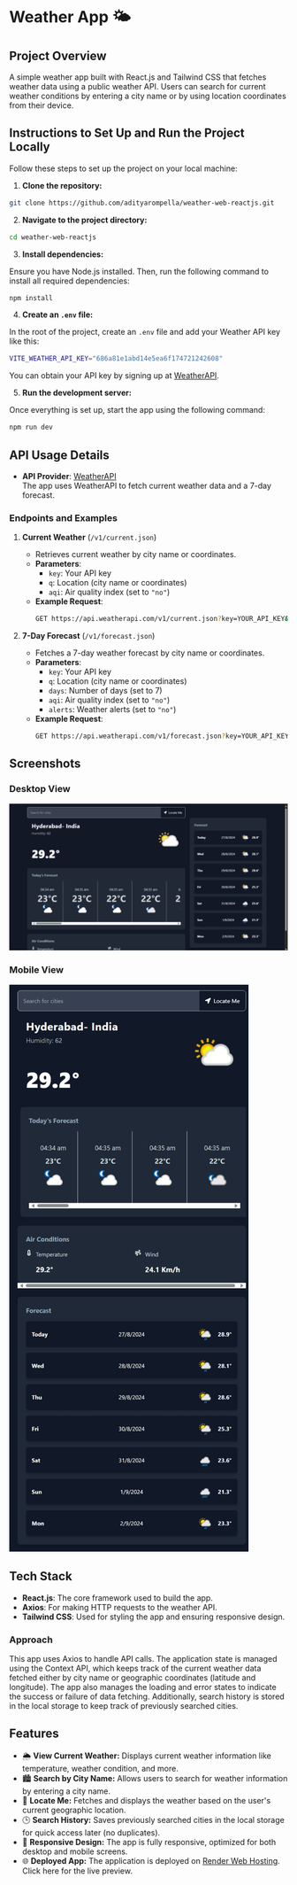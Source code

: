 # Weather App 🌤️

## Project Overview

A simple weather app built with React.js and Tailwind CSS that fetches weather data using a public weather API. Users can search for current weather conditions by entering a city name or by using location coordinates from their device.

## Instructions to Set Up and Run the Project Locally

Follow these steps to set up the project on your local machine:

1. **Clone the repository:**

```bash
git clone https://github.com/adityarompella/weather-web-reactjs.git
```

2. **Navigate to the project directory:**

```bash
cd weather-web-reactjs

```

3. **Install dependencies:**

Ensure you have Node.js installed. Then, run the following command to install all required dependencies:

```bash
npm install
```

4. **Create an `.env` file:**

In the root of the project, create an `.env` file and add your Weather API key like this:

```bash
VITE_WEATHER_API_KEY="686a81e1abd14e5ea6f174721242608"
```

You can obtain your API key by signing up at [WeatherAPI](https://www.weatherapi.com/).

5. **Run the development server:**

Once everything is set up, start the app using the following command:

```bash
npm run dev
```

## API Usage Details

- **API Provider**: [WeatherAPI](https://www.weatherapi.com/)  
  The app uses WeatherAPI to fetch current weather data and a 7-day forecast.

### Endpoints and Examples

1. **Current Weather** (`/v1/current.json`)

   - Retrieves current weather by city name or coordinates.
   - **Parameters**:
     - `key`: Your API key
     - `q`: Location (city name or coordinates)
     - `aqi`: Air quality index (set to `"no"`)
   - **Example Request**:
     ```bash
     GET https://api.weatherapi.com/v1/current.json?key=YOUR_API_KEY&q=London&aqi=no
     ```

2. **7-Day Forecast** (`/v1/forecast.json`)
   - Fetches a 7-day weather forecast by city name or coordinates.
   - **Parameters**:
     - `key`: Your API key
     - `q`: Location (city name or coordinates)
     - `days`: Number of days (set to 7)
     - `aqi`: Air quality index (set to `"no"`)
     - `alerts`: Weather alerts (set to `"no"`)
   - **Example Request**:
     ```bash
     GET https://api.weatherapi.com/v1/forecast.json?key=YOUR_API_KEY&q=New+York&days=7&aqi=no&alerts=no
     ```

## Screenshots

### Desktop View

![Desktop View](./assets/Screenshot%202024-08-27%20152705.png)

### Mobile View

![Mobile View](./assets/image.png)

## Tech Stack

- **React.js**: The core framework used to build the app.
- **Axios**: For making HTTP requests to the weather API.
- **Tailwind CSS**: Used for styling the app and ensuring responsive design.

### Approach

This app uses Axios to handle API calls. The application state is managed using the Context API, which keeps track of the current weather data fetched either by city name or geographic coordinates (latitude and longitude). The app also manages the loading and error states to indicate the success or failure of data fetching. Additionally, search history is stored in the local storage to keep track of previously searched cities.

## Features

- 🌦️ **View Current Weather:** Displays current weather information like temperature, weather condition, and more.
- 🏙️ **Search by City Name:** Allows users to search for weather information by entering a city name.
- 📍 **Locate Me:** Fetches and displays the weather based on the user's current geographic location.
- 🕒 **Search History:** Saves previously searched cities in the local storage for quick access later (no duplicates).
- 📱 **Responsive Design:** The app is fully responsive, optimized for both desktop and mobile screens.
- 🌐 **Deployed App:** The application is deployed on [Render Web Hosting](https://weather-web-reactjs.onrender.com/). Click here for the live preview.
